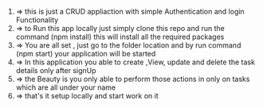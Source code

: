 1) => this is just a CRUD appliaction with simple Authentication and login Functionality
2) => to Run this app locally just simply clone this repo and run the command (npm install) this will install all the required packages
3) => You are all set , just go to the folder location and by run command (npm start) your application will be started
4) => In this application you able to create ,View, update and delete the task details only after signUp
5) => the Beauty is you only able to perform those actions in only on tasks which are all under your name
6) => that's it setup locally and start work on it 
